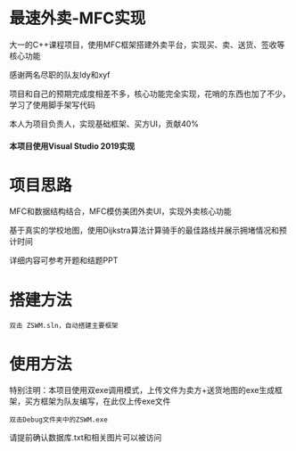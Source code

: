 # 最速外卖-MFC实现
大一的C++课程项目，使用MFC框架搭建外卖平台，实现买、卖、送货、签收等核心功能

感谢两名尽职的队友ldy和xyf

项目和自己的预期完成度相差不多，核心功能完全实现，花哨的东西也加了不少，学习了使用脚手架写代码

本人为项目负责人，实现基础框架、买方UI，贡献40%

#### 本项目使用Visual Studio 2019实现

# 项目思路

MFC和数据结构结合，MFC模仿美团外卖UI，实现外卖核心功能

基于真实的学校地图，使用Dijkstra算法计算骑手的最佳路线并展示拥堵情况和预计时间

详细内容可参考开题和结题PPT

# 搭建方法
```
双击 ZSWM.sln，自动搭建主要框架
```
# 使用方法
特别注明：本项目使用双exe调用模式，上传文件为卖方+送货地图的exe生成框架，买方框架为队友编写，在此仅上传exe文件
```
双击Debug文件夹中的ZSWM.exe
```
请提前确认数据库.txt和相关图片可以被访问

